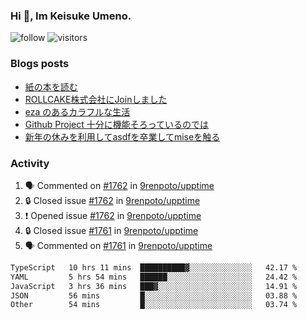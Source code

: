 ### Hi 👋, Im Keisuke Umeno.

<!--
**9renpoto/9renpoto** is a ✨ _special_ ✨ repository because its `README.md` (this file) appears on your GitHub profile.

Here are some ideas to get you started:

- 🔭 I’m currently working on ...
- 🌱 I’m currently learning ...
- 👯 I’m looking to collaborate on ...
- 🤔 I’m looking for help with ...
- 💬 Ask me about ...
- 📫 How to reach me: ...
- 😄 Pronouns: ...
- ⚡ Fun fact: ...
-->

![follow](https://img.shields.io/github/followers/9renpoto?label=Follow&style=social)
![visitors](https://komarev.com/ghpvc/?username=9renpoto&label=Profile%20views&color=0e75b6&style=flat)

### Blogs posts

<!-- BLOG-POST-LIST:START -->
- [紙の本を読む](https://9renpoto.win/entry/2024/02/25/reading-papar-book)
- [ROLLCAKE株式会社にJoinしました](https://9renpoto.win/entry/2024/02/11/join)
- [eza のあるカラフルな生活](https://9renpoto.win/entry/2024/02/01/eza)
- [Github Project 十分に機能そろっているのでは](https://9renpoto.win/entry/2024/01/14/gh-projects)
- [新年の休みを利用してasdfを卒業してmiseを触る](https://9renpoto.win/entry/2024/01/07/mise)
<!-- BLOG-POST-LIST:END -->

### Activity

<!--START_SECTION:activity-->
1. 🗣 Commented on [#1762](https://github.com/9renpoto/upptime/issues/1762#issuecomment-1997282649) in [9renpoto/upptime](https://github.com/9renpoto/upptime)
2. 🔒 Closed issue [#1762](https://github.com/9renpoto/upptime/issues/1762) in [9renpoto/upptime](https://github.com/9renpoto/upptime)
3. ❗ Opened issue [#1762](https://github.com/9renpoto/upptime/issues/1762) in [9renpoto/upptime](https://github.com/9renpoto/upptime)
4. 🔒 Closed issue [#1761](https://github.com/9renpoto/upptime/issues/1761) in [9renpoto/upptime](https://github.com/9renpoto/upptime)
5. 🗣 Commented on [#1761](https://github.com/9renpoto/upptime/issues/1761#issuecomment-1996910622) in [9renpoto/upptime](https://github.com/9renpoto/upptime)
<!--END_SECTION:activity-->

<!--START_SECTION:waka-->

```txt
TypeScript   10 hrs 11 mins  ██████████▓░░░░░░░░░░░░░░   42.17 %
YAML         5 hrs 54 mins   ██████░░░░░░░░░░░░░░░░░░░   24.42 %
JavaScript   3 hrs 36 mins   ███▓░░░░░░░░░░░░░░░░░░░░░   14.91 %
JSON         56 mins         █░░░░░░░░░░░░░░░░░░░░░░░░   03.88 %
Other        54 mins         █░░░░░░░░░░░░░░░░░░░░░░░░   03.74 %
```

<!--END_SECTION:waka-->
